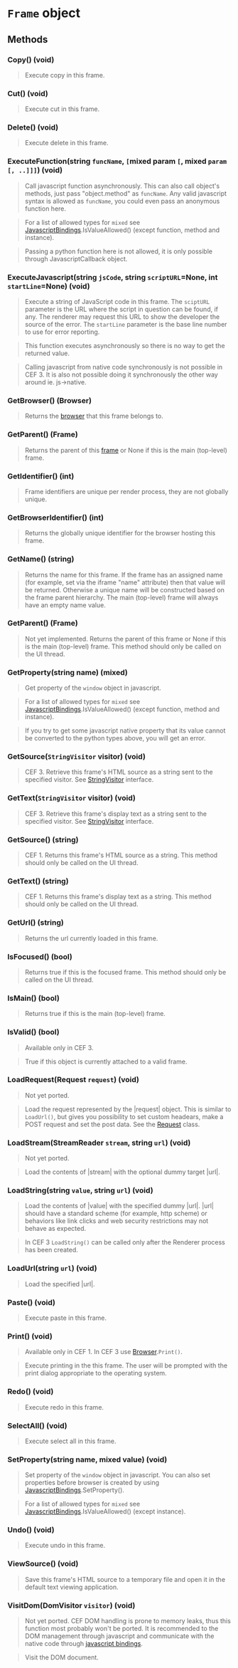 # `Frame` object #



## Methods ##

### Copy() (void) ###

> Execute copy in this frame.

### Cut() (void) ###

> Execute cut in this frame.

### Delete() (void) ###

> Execute delete in this frame.

### ExecuteFunction(string `funcName`, `[`mixed param `[`, mixed `param` `[, ..]]]`) (void) ###

> Call javascript function asynchronously. This can also call object's methods, just pass "object.method" as `funcName`. Any valid javascript syntax is allowed as `funcName`, you could even pass an anonymous function here.

> For a list of allowed types for `mixed` see [JavascriptBindings](JavascriptBindings.md).IsValueAllowed() (except function, method and instance).

> Passing a python function here is not allowed, it is only possible through JavascriptCallback object.

### ExecuteJavascript(string `jsCode`, string `scriptURL`=None, int `startLine`=None) (void) ###

> Execute a string of JavaScript code in this frame. The `sciptURL` parameter is the URL where the script in question can be found, if any. The renderer may request this URL to show the developer the source of the error.  The `startLine` parameter is the base line number to use for error reporting.

> This function executes asynchronously so there is no way to get the returned value.

> Calling javascript from native code synchronously is not possible in CEF 3. It is also not possible doing it synchronously the other way around ie. js->native.

### GetBrowser() (Browser) ###

> Returns the [browser](Browser.md) that this frame belongs to.

### GetParent() (Frame) ###

> Returns the parent of this [frame](Frame.md) or None if this is the main (top-level) frame.

### GetIdentifier() (int) ###

> Frame identifiers are unique per render process, they are not
> globally unique.

### GetBrowserIdentifier() (int) ###

> Returns the globally unique identifier for the browser hosting this frame.

### GetName() (string) ###

> Returns the name for this frame. If the frame has an assigned name (for example, set via the iframe "name" attribute) then that value will be returned. Otherwise a unique name will be constructed based on the frame parent hierarchy. The main (top-level) frame will always have an empty name value.

### GetParent() (Frame) ###

> Not yet implemented. Returns the parent of this frame or None if this is the main (top-level) frame. This method should only be called on the UI thread.

### GetProperty(string name) (mixed) ###

> Get property of the `window` object in javascript.

> For a list of allowed types for `mixed` see [JavascriptBindings](JavascriptBindings.md).IsValueAllowed() (except function, method and instance).

> If you try to get some javascript native property that its value cannot be converted to the python types above, you will get an error.

### GetSource(`StringVisitor` visitor) (void) ###

> CEF 3. Retrieve this frame's HTML source as a string sent to the specified
> visitor. See [StringVisitor](StringVisitor.md) interface.

### GetText(`StringVisitor` visitor) (void) ###

> CEF 3. Retrieve this frame's display text as a string sent to the specified
> visitor. See [StringVisitor](StringVisitor.md) interface.

### GetSource() (string) ###

> CEF 1. Returns this frame's HTML source as a string. This method should only be called on the UI thread.

### GetText() (string) ###

> CEF 1. Returns this frame's display text as a string. This method should only be called on the UI thread.

### GetUrl() (string) ###

> Returns the url currently loaded in this frame.

### IsFocused() (bool) ###

> Returns true if this is the focused frame. This method should only be called on the UI thread.

### IsMain() (bool) ###

> Returns true if this is the main (top-level) frame.

### IsValid() (bool) ###

> Available only in CEF 3.

> True if this object is currently attached to a valid frame.

### LoadRequest(Request `request`) (void) ###

> Not yet ported.

> Load the request represented by the |request| object. This is similar to `LoadUrl()`, but gives you  possibility to set custom headears, make a POST request and set the post data. See the [Request](Request.md) class.

### LoadStream(StreamReader `stream`, string `url`) (void) ###

> Not yet ported.

> Load the contents of |stream| with the optional dummy target |url|.

### LoadString(string `value`, string `url`) (void) ###

> Load the contents of |value| with the specified dummy |url|. |url|
> should have a standard scheme (for example, http scheme) or behaviors like
> link clicks and web security restrictions may not behave as expected.

> In CEF 3 `LoadString()` can be called only after the Renderer process has been created.

### LoadUrl(string `url`) (void) ###

> Load the specified |url|.

### Paste() (void) ###

> Execute paste in this frame.

### Print() (void) ###

> Available only in CEF 1. In CEF 3 use [Browser](Browser.md).`Print()`.

> Execute printing in the this frame.  The user will be prompted with the print dialog appropriate to the operating system.

### Redo() (void) ###

> Execute redo in this frame.

### SelectAll() (void) ###

> Execute select all in this frame.

### SetProperty(string name, mixed value) (void) ###

> Set property of the `window` object in javascript. You can also set properties before browser is created by using [JavascriptBindings](JavascriptBindings.md).SetProperty().

> For a list of allowed types for `mixed` see [JavascriptBindings](JavascriptBindings.md).IsValueAllowed() (except instance).

### Undo() (void) ###

> Execute undo in this frame.

### ViewSource() (void) ###

> Save this frame's HTML source to a temporary file and open it in the default text viewing application.

### VisitDom(DomVisitor `visitor`) (void) ###

> Not yet ported. CEF DOM handling is prone to memory leaks, thus this function most probably won't be ported. It is recommended to the DOM management through javascript and communicate with the native code through [javascript bindings](JavascriptBindings.md).

> Visit the DOM document.

